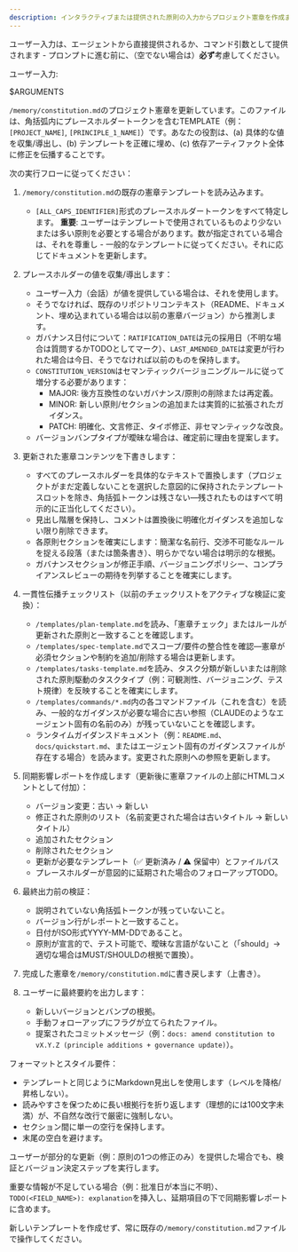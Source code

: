 ```yaml
---
description: インタラクティブまたは提供された原則の入力からプロジェクト憲章を作成または更新し、すべての依存テンプレートの同期を確実にします。
---
```


ユーザー入力は、エージェントから直接提供されるか、コマンド引数として提供されます - プロンプトに進む前に、（空でない場合は）**必ず**考慮してください。

ユーザー入力:

$ARGUMENTS

`/memory/constitution.md`のプロジェクト憲章を更新しています。このファイルは、角括弧内にプレースホルダートークンを含むTEMPLATE（例：`[PROJECT_NAME]`, `[PRINCIPLE_1_NAME]`）です。あなたの役割は、(a) 具体的な値を収集/導出し、(b) テンプレートを正確に埋め、(c) 依存アーティファクト全体に修正を伝播することです。

次の実行フローに従ってください：

1. `/memory/constitution.md`の既存の憲章テンプレートを読み込みます。
   - `[ALL_CAPS_IDENTIFIER]`形式のプレースホルダートークンをすべて特定します。
   **重要**: ユーザーはテンプレートで使用されているものより少ないまたは多い原則を必要とする場合があります。数が指定されている場合は、それを尊重し - 一般的なテンプレートに従ってください。それに応じてドキュメントを更新します。

2. プレースホルダーの値を収集/導出します：
   - ユーザー入力（会話）が値を提供している場合は、それを使用します。
   - そうでなければ、既存のリポジトリコンテキスト（README、ドキュメント、埋め込まれている場合は以前の憲章バージョン）から推測します。
   - ガバナンス日付について：`RATIFICATION_DATE`は元の採用日（不明な場合は質問するかTODOとしてマーク）、`LAST_AMENDED_DATE`は変更が行われた場合は今日、そうでなければ以前のものを保持します。
   - `CONSTITUTION_VERSION`はセマンティックバージョニングルールに従って増分する必要があります：
     * MAJOR: 後方互換性のないガバナンス/原則の削除または再定義。
     * MINOR: 新しい原則/セクションの追加または実質的に拡張されたガイダンス。
     * PATCH: 明確化、文言修正、タイポ修正、非セマンティックな改良。
   - バージョンバンプタイプが曖昧な場合は、確定前に理由を提案します。

3. 更新された憲章コンテンツを下書きします：
   - すべてのプレースホルダーを具体的なテキストで置換します（プロジェクトがまだ定義しないことを選択した意図的に保持されたテンプレートスロットを除き、角括弧トークンは残さない—残されたものはすべて明示的に正当化してください）。
   - 見出し階層を保持し、コメントは置換後に明確化ガイダンスを追加しない限り削除できます。
   - 各原則セクションを確実にします：簡潔な名前行、交渉不可能なルールを捉える段落（または箇条書き）、明らかでない場合は明示的な根拠。
   - ガバナンスセクションが修正手順、バージョニングポリシー、コンプライアンスレビューの期待を列挙することを確実にします。

4. 一貫性伝播チェックリスト（以前のチェックリストをアクティブな検証に変換）：
   - `/templates/plan-template.md`を読み、「憲章チェック」またはルールが更新された原則と一致することを確認します。
   - `/templates/spec-template.md`でスコープ/要件の整合性を確認—憲章が必須セクションや制約を追加/削除する場合は更新します。
   - `/templates/tasks-template.md`を読み、タスク分類が新しいまたは削除された原則駆動のタスクタイプ（例：可観測性、バージョニング、テスト規律）を反映することを確実にします。
   - `/templates/commands/*.md`内の各コマンドファイル（これを含む）を読み、一般的なガイダンスが必要な場合に古い参照（CLAUDEのようなエージェント固有の名前のみ）が残っていないことを確認します。
   - ランタイムガイダンスドキュメント（例：`README.md`、`docs/quickstart.md`、またはエージェント固有のガイダンスファイルが存在する場合）を読みます。変更された原則への参照を更新します。

5. 同期影響レポートを作成します（更新後に憲章ファイルの上部にHTMLコメントとして付加）：
   - バージョン変更：古い → 新しい
   - 修正された原則のリスト（名前変更された場合は古いタイトル → 新しいタイトル）
   - 追加されたセクション
   - 削除されたセクション
   - 更新が必要なテンプレート（✅ 更新済み / ⚠ 保留中）とファイルパス
   - プレースホルダーが意図的に延期された場合のフォローアップTODO。

6. 最終出力前の検証：
   - 説明されていない角括弧トークンが残っていないこと。
   - バージョン行がレポートと一致すること。
   - 日付がISO形式YYYY-MM-DDであること。
   - 原則が宣言的で、テスト可能で、曖昧な言語がないこと（「should」→ 適切な場合はMUST/SHOULDの根拠で置換）。

7. 完成した憲章を`/memory/constitution.md`に書き戻します（上書き）。

8. ユーザーに最終要約を出力します：
   - 新しいバージョンとバンプの根拠。
   - 手動フォローアップにフラグが立てられたファイル。
   - 提案されたコミットメッセージ（例：`docs: amend constitution to vX.Y.Z (principle additions + governance update)`）。

フォーマットとスタイル要件：
- テンプレートと同じようにMarkdown見出しを使用します（レベルを降格/昇格しない）。
- 読みやすさを保つために長い根拠行を折り返します（理想的には100文字未満）が、不自然な改行で厳密に強制しない。
- セクション間に単一の空行を保持します。
- 末尾の空白を避けます。

ユーザーが部分的な更新（例：原則の1つの修正のみ）を提供した場合でも、検証とバージョン決定ステップを実行します。

重要な情報が不足している場合（例：批准日が本当に不明）、`TODO(<FIELD_NAME>): explanation`を挿入し、延期項目の下で同期影響レポートに含めます。

新しいテンプレートを作成せず、常に既存の`/memory/constitution.md`ファイルで操作してください。
